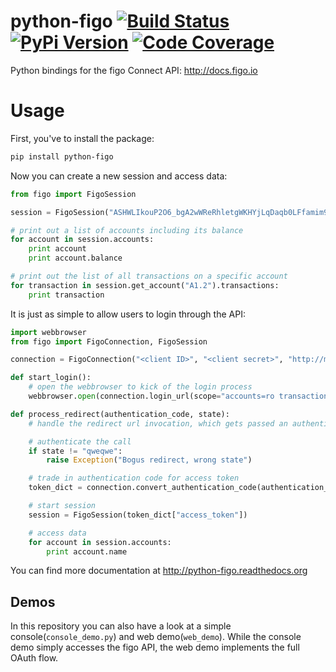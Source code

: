 python-figo [![Build Status](https://img.shields.io/travis/figo-connect/python-figo.svg?style=flat-square)](https://travis-ci.org/figo-connect/python-figo) [![PyPi Version](http://img.shields.io/pypi/v/python-figo.svg?style=flat-square)](https://pypi.python.org/pypi/python-figo) [![Code Coverage](https://img.shields.io/codecov/c/github/figo-connect/python-figo.svg?style=flat-square)](https://codecov.io/github/figo-connect/python-figo)
===========

Python bindings for the figo Connect API: http://docs.figo.io

Usage
=====

First, you've to install the package:

```bash
pip install python-figo
```

Now you can create a new session and access data:

```python
from figo import FigoSession

session = FigoSession("ASHWLIkouP2O6_bgA2wWReRhletgWKHYjLqDaqb0LFfamim9RjexTo22ujRIP_cjLiRiSyQXyt2kM1eXU2XLFZQ0Hro15HikJQT_eNeT_9XQ")

# print out a list of accounts including its balance
for account in session.accounts:
    print account
    print account.balance

# print out the list of all transactions on a specific account
for transaction in session.get_account("A1.2").transactions:
    print transaction
```

It is just as simple to allow users to login through the API:

```python
import webbrowser
from figo import FigoConnection, FigoSession

connection = FigoConnection("<client ID>", "<client secret>", "http://my-domain.org/redirect-url")

def start_login():
    # open the webbrowser to kick of the login process
    webbrowser.open(connection.login_url(scope="accounts=ro transactions=ro", state="qweqwe"))

def process_redirect(authentication_code, state):
    # handle the redirect url invocation, which gets passed an authentication code and the state (from the initial login_url call)

    # authenticate the call
    if state != "qweqwe":
        raise Exception("Bogus redirect, wrong state")

    # trade in authentication code for access token
    token_dict = connection.convert_authentication_code(authentication_code)

    # start session
    session = FigoSession(token_dict["access_token"])

    # access data
    for account in session.accounts:
        print account.name
```

You can find more documentation at http://python-figo.readthedocs.org

Demos
-----
In this repository you can also have a look at a simple console(`console_demo.py`) and web demo(`web_demo`). While the console demo simply accesses the figo API, the web demo implements the full OAuth flow.

